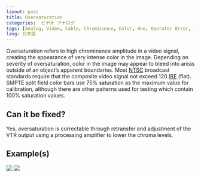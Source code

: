 ```yaml
---
layout: post
title: Oversaturation
categories:  ビデオ アナログ  
tags: [Analog, Video, Cable, Chrominance, Color, Hue, Operator Error, Tape Error, Time Base Corrector, Common Artifacts]
lang: 日本語
---
```


Oversaturation refers to high chrominance amplitude in a video signal, creating the appearance of very intense color in the image. Depending on severity of oversaturation, color in the image may appear to bleed into areas outside of an object’s apparent boundaries. Most [NTSC](http://en.wikipedia.org/wiki/NTSC) broadcast standards require that the composite video signal not exceed 120 [IRE](http://en.wikipedia.org/wiki/IRE_(unit)) (flat). SMPTE split field color bars use 75% saturation as the maximum value for calibration, although there are other patterns used for testing which contain 100% saturation values.

## Can it be fixed?

Yes, oversaturation is correctable through retransfer and adjustment of the VTR output using a  processing amplifier to lower the chroma levels.

## Example(s)

<img src="{{ site.baseurl }}/images/Oversaturated_Flat.jpg">
<img src="{{ site.baseurl }}/images/OversaturatedFixed_Flat.jpg">
